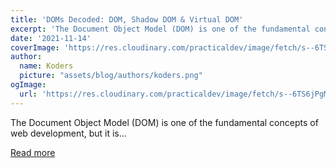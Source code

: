 ```yaml
---
title: 'DOMs Decoded: DOM, Shadow DOM & Virtual DOM'
excerpt: 'The Document Object Model (DOM) is one of the fundamental concepts of web development, but it is...'
date: '2021-11-14'
coverImage: 'https://res.cloudinary.com/practicaldev/image/fetch/s--6TS6jPgM--/c_imagga_scale,f_auto,fl_progressive,h_420,q_auto,w_1000/https://dev-to-uploads.s3.amazonaws.com/uploads/articles/ra4acmf5a1pw1ywyduvz.png'
author:
  name: Koders
  picture: "assets/blog/authors/koders.png"
ogImage:
  url: 'https://res.cloudinary.com/practicaldev/image/fetch/s--6TS6jPgM--/c_imagga_scale,f_auto,fl_progressive,h_420,q_auto,w_1000/https://dev-to-uploads.s3.amazonaws.com/uploads/articles/ra4acmf5a1pw1ywyduvz.png'
---
```


The Document Object Model (DOM) is one of the fundamental concepts of web development, but it is...

[Read more](https://dev.to/ruppysuppy/doms-decoded-dom-shadow-dom-virtual-dom-28c)
